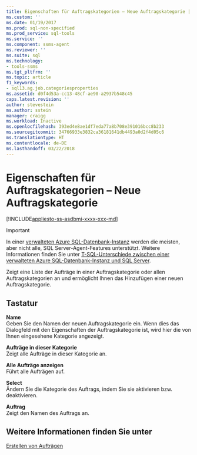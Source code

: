 ```yaml
---
title: Eigenschaften für Auftragskategorien – Neue Auftragskategorie | Microsoft-Dokumentation
ms.custom: ''
ms.date: 01/19/2017
ms.prod: sql-non-specified
ms.prod_service: sql-tools
ms.service: ''
ms.component: ssms-agent
ms.reviewer: ''
ms.suite: sql
ms.technology:
- tools-ssms
ms.tgt_pltfrm: ''
ms.topic: article
f1_keywords:
- sql13.ag.job.categoriesproperties
ms.assetid: d0f4d53a-cc13-48cf-ae90-a2937b548c45
caps.latest.revision: ''
author: stevestein
ms.author: sstein
manager: craigg
ms.workload: Inactive
ms.openlocfilehash: 393ed4e8ae1df7eda77a8b708e391016bcc8b233
ms.sourcegitcommit: 34766933e3832ca36181641db4493a0d2f4d05c6
ms.translationtype: HT
ms.contentlocale: de-DE
ms.lasthandoff: 03/22/2018
---
```

# <a name="job-categories-properties---new-job-category"></a>Eigenschaften für Auftragskategorien – Neue Auftragskategorie
[!INCLUDE[appliesto-ss-asdbmi-xxxx-xxx-md](../../includes/appliesto-ss-asdbmi-xxxx-xxx-md.md)]

> [!IMPORTANT]  
> In einer [verwalteten Azure SQL-Datenbank-Instanz](https://docs.microsoft.com/azure/sql-database/sql-database-managed-instance) werden die meisten, aber nicht alle, SQL Server-Agent-Features unterstützt. Weitere Informationen finden Sie unter [T-SQL-Unterschiede zwischen einer verwalteten Azure SQL-Datenbank-Instanz und SQL Server](https://docs.microsoft.com/azure/sql-database/sql-database-managed-instance-transact-sql-information#sql-server-agent).

Zeigt eine Liste der Aufträge in einer Auftragskategorie oder allen Auftragskategorien an und ermöglicht Ihnen das Hinzufügen einer neuen Auftragskategorie.  
  
## <a name="options"></a>Tastatur  
**Name**  
Geben Sie den Namen der neuen Auftragskategorie ein. Wenn dies das Dialogfeld mit den Eigenschaften der Auftragskategorie ist, wird hier die von Ihnen eingesehene Kategorie angezeigt.  
  
**Aufträge in dieser Kategorie**  
Zeigt alle Aufträge in dieser Kategorie an.  
  
**Alle Aufträge anzeigen**  
Führt alle Aufträgen auf.  
  
**Select**  
Ändern Sie die Kategorie des Auftrags, indem Sie sie aktivieren bzw. deaktivieren.  
  
**Auftrag**  
Zeigt den Namen des Auftrags an.  
  
## <a name="see-also"></a>Weitere Informationen finden Sie unter  
[Erstellen von Aufträgen](../../ssms/agent/create-jobs.md)  
  
